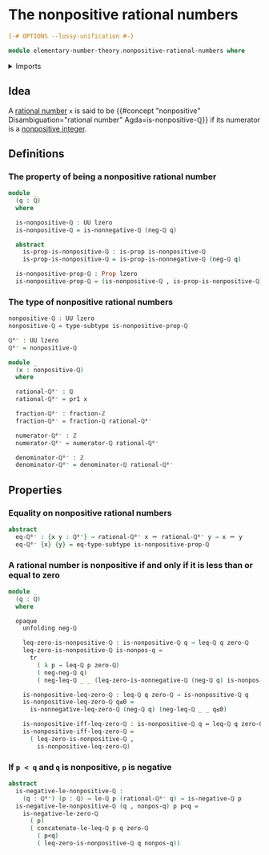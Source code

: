 # The nonpositive rational numbers

```agda
{-# OPTIONS --lossy-unification #-}

module elementary-number-theory.nonpositive-rational-numbers where
```

<details><summary>Imports</summary>

```agda
open import elementary-number-theory.inequality-rational-numbers
open import elementary-number-theory.integer-fractions
open import elementary-number-theory.integers
open import elementary-number-theory.negative-rational-numbers
open import elementary-number-theory.nonnegative-rational-numbers
open import elementary-number-theory.nonpositive-integers
open import elementary-number-theory.rational-numbers
open import elementary-number-theory.strict-inequality-rational-numbers

open import foundation.dependent-pair-types
open import foundation.identity-types
open import foundation.logical-equivalences
open import foundation.propositions
open import foundation.subtypes
open import foundation.transport-along-identifications
open import foundation.universe-levels
```

</details>

## Idea

A [rational number](elementary-number-theory.rational-numbers.md) `x` is said to
be
{{#concept "nonpositive" Disambiguation="rational number" Agda=is-nonpositive-ℚ}}
if its numerator is a
[nonpositive integer](elementary-number-theory.nonpositive-integers.md).

## Definitions

### The property of being a nonpositive rational number

```agda
module _
  (q : ℚ)
  where

  is-nonpositive-ℚ : UU lzero
  is-nonpositive-ℚ = is-nonnegative-ℚ (neg-ℚ q)

  abstract
    is-prop-is-nonpositive-ℚ : is-prop is-nonpositive-ℚ
    is-prop-is-nonpositive-ℚ = is-prop-is-nonnegative-ℚ (neg-ℚ q)

  is-nonpositive-prop-ℚ : Prop lzero
  is-nonpositive-prop-ℚ = (is-nonpositive-ℚ , is-prop-is-nonpositive-ℚ)
```

### The type of nonpositive rational numbers

```agda
nonpositive-ℚ : UU lzero
nonpositive-ℚ = type-subtype is-nonpositive-prop-ℚ

ℚ⁰⁻ : UU lzero
ℚ⁰⁻ = nonpositive-ℚ

module _
  (x : nonpositive-ℚ)
  where

  rational-ℚ⁰⁻ : ℚ
  rational-ℚ⁰⁻ = pr1 x

  fraction-ℚ⁰⁻ : fraction-ℤ
  fraction-ℚ⁰⁻ = fraction-ℚ rational-ℚ⁰⁻

  numerator-ℚ⁰⁻ : ℤ
  numerator-ℚ⁰⁻ = numerator-ℚ rational-ℚ⁰⁻

  denominator-ℚ⁰⁻ : ℤ
  denominator-ℚ⁰⁻ = denominator-ℚ rational-ℚ⁰⁻
```

## Properties

### Equality on nonpositive rational numbers

```agda
abstract
  eq-ℚ⁰⁻ : {x y : ℚ⁰⁻} → rational-ℚ⁰⁻ x ＝ rational-ℚ⁰⁻ y → x ＝ y
  eq-ℚ⁰⁻ {x} {y} = eq-type-subtype is-nonpositive-prop-ℚ
```

### A rational number is nonpositive if and only if it is less than or equal to zero

```agda
module _
  (q : ℚ)
  where

  opaque
    unfolding neg-ℚ

    leq-zero-is-nonpositive-ℚ : is-nonpositive-ℚ q → leq-ℚ q zero-ℚ
    leq-zero-is-nonpositive-ℚ is-nonpos-q =
      tr
        ( λ p → leq-ℚ p zero-ℚ)
        ( neg-neg-ℚ q)
        ( neg-leq-ℚ _ _ (leq-zero-is-nonnegative-ℚ (neg-ℚ q) is-nonpos-q))

    is-nonpositive-leq-zero-ℚ : leq-ℚ q zero-ℚ → is-nonpositive-ℚ q
    is-nonpositive-leq-zero-ℚ q≤0 =
      is-nonnegative-leq-zero-ℚ (neg-ℚ q) (neg-leq-ℚ _ _ q≤0)

    is-nonpositive-iff-leq-zero-ℚ : is-nonpositive-ℚ q ↔ leq-ℚ q zero-ℚ
    is-nonpositive-iff-leq-zero-ℚ =
      ( leq-zero-is-nonpositive-ℚ ,
        is-nonpositive-leq-zero-ℚ)
```

### If `p < q` and `q` is nonpositive, `p` is negative

```agda
abstract
  is-negative-le-nonpositive-ℚ :
    (q : ℚ⁰⁻) (p : ℚ) → le-ℚ p (rational-ℚ⁰⁻ q) → is-negative-ℚ p
  is-negative-le-nonpositive-ℚ (q , nonpos-q) p p<q =
    is-negative-le-zero-ℚ
      ( p)
      ( concatenate-le-leq-ℚ p q zero-ℚ
        ( p<q)
        ( leq-zero-is-nonpositive-ℚ q nonpos-q))
```

